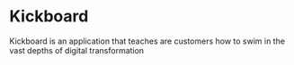 # Kickboard
Kickboard is an application that teaches are customers how to swim in the vast depths of digital transformation
